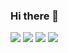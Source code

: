 ### Hi there 👋
![](https://img.shields.io/endpoint?label=currently&url=https://dev.discordprofiles.me/api/badge/status/720034658569683086?simple=true) ![](https://img.shields.io/endpoint?url=https://dev.discordprofiles.me/api/badge/playing/720034658569683086?vscode=false) ![](https://img.shields.io/endpoint?url=https://dev.discordprofiles.me/api/badge/vscode/720034658569683086) ![](https://img.shields.io/endpoint?url=https://dev.discordprofiles.me/api/badge/spotify/720034658569683086)
<!--
**anishanne/anishanne** is a ✨ _special_ ✨ repository because its `README.md` (this file) appears on your GitHub profile.

Here are some ideas to get you started:

- 🔭 I’m currently working on ...
- 🌱 I’m currently learning ...
- 👯 I’m looking to collaborate on ...
- 🤔 I’m looking for help with ...
- 💬 Ask me about ...
- 📫 How to reach me: ...
- 😄 Pronouns: ...
- ⚡ Fun fact: ...
-->
